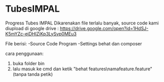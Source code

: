 # TubesIMPAL
Progress Tubes IMPAL
Dikarenakan file terlalu banyak, source code kami diupload di google drive :
https://drive.google.com/open?id=1HdSJ-K5mYZc-ejDHIZiKp3LySvp0MEu3

File berisi:
-Source Code Program
-Settings behat dan composer

cara penggunaan:
1. buka folder bin
2. lalu masuk ke cmd dan ketik "behat features\namafeature.feature" (tanpa tanda petik)
